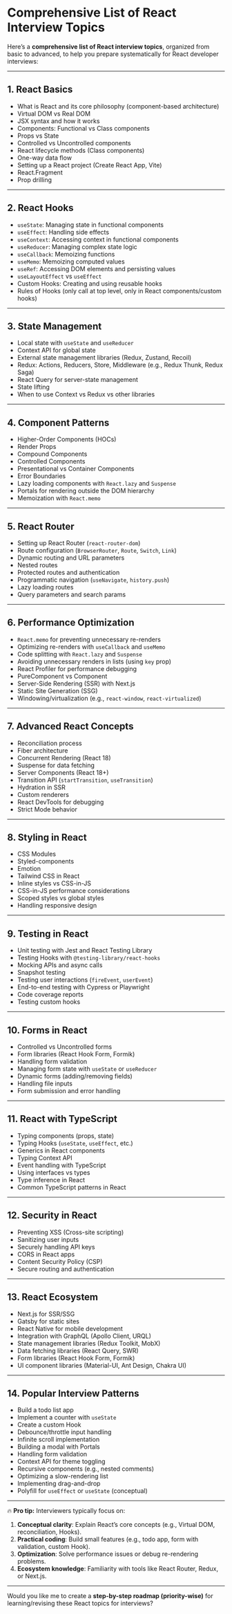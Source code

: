 # Comprehensive List of React Interview Topics

Here’s a **comprehensive list of React interview topics**, organized from basic to advanced, to help you prepare systematically for React developer interviews:

---

## **1. React Basics**

* What is React and its core philosophy (component-based architecture)
* Virtual DOM vs Real DOM
* JSX syntax and how it works
* Components: Functional vs Class components
* Props vs State
* Controlled vs Uncontrolled components
* React lifecycle methods (Class components)
* One-way data flow
* Setting up a React project (Create React App, Vite)
* React.Fragment
* Prop drilling

---

## **2. React Hooks**

* `useState`: Managing state in functional components
* `useEffect`: Handling side effects
* `useContext`: Accessing context in functional components
* `useReducer`: Managing complex state logic
* `useCallback`: Memoizing functions
* `useMemo`: Memoizing computed values
* `useRef`: Accessing DOM elements and persisting values
* `useLayoutEffect` vs `useEffect`
* Custom Hooks: Creating and using reusable hooks
* Rules of Hooks (only call at top level, only in React components/custom hooks)

---

## **3. State Management**

* Local state with `useState` and `useReducer`
* Context API for global state
* External state management libraries (Redux, Zustand, Recoil)
* Redux: Actions, Reducers, Store, Middleware (e.g., Redux Thunk, Redux Saga)
* React Query for server-state management
* State lifting
* When to use Context vs Redux vs other libraries

---

## **4. Component Patterns**

* Higher-Order Components (HOCs)
* Render Props
* Compound Components
* Controlled Components
* Presentational vs Container Components
* Error Boundaries
* Lazy loading components with `React.lazy` and `Suspense`
* Portals for rendering outside the DOM hierarchy
* Memoization with `React.memo`

---

## **5. React Router**

* Setting up React Router (`react-router-dom`)
* Route configuration (`BrowserRouter`, `Route`, `Switch`, `Link`)
* Dynamic routing and URL parameters
* Nested routes
* Protected routes and authentication
* Programmatic navigation (`useNavigate`, `history.push`)
* Lazy loading routes
* Query parameters and search params

---

## **6. Performance Optimization**

* `React.memo` for preventing unnecessary re-renders
* Optimizing re-renders with `useCallback` and `useMemo`
* Code splitting with `React.lazy` and `Suspense`
* Avoiding unnecessary renders in lists (using `key` prop)
* React Profiler for performance debugging
* PureComponent vs Component
* Server-Side Rendering (SSR) with Next.js
* Static Site Generation (SSG)
* Windowing/virtualization (e.g., `react-window`, `react-virtualized`)

---

## **7. Advanced React Concepts**

* Reconciliation process
* Fiber architecture
* Concurrent Rendering (React 18)
* Suspense for data fetching
* Server Components (React 18+)
* Transition API (`startTransition`, `useTransition`)
* Hydration in SSR
* Custom renderers
* React DevTools for debugging
* Strict Mode behavior

---

## **8. Styling in React**

* CSS Modules
* Styled-components
* Emotion
* Tailwind CSS in React
* Inline styles vs CSS-in-JS
* CSS-in-JS performance considerations
* Scoped styles vs global styles
* Handling responsive design

---

## **9. Testing in React**

* Unit testing with Jest and React Testing Library
* Testing Hooks with `@testing-library/react-hooks`
* Mocking APIs and async calls
* Snapshot testing
* Testing user interactions (`fireEvent`, `userEvent`)
* End-to-end testing with Cypress or Playwright
* Code coverage reports
* Testing custom hooks

---

## **10. Forms in React**

* Controlled vs Uncontrolled forms
* Form libraries (React Hook Form, Formik)
* Handling form validation
* Managing form state with `useState` or `useReducer`
* Dynamic forms (adding/removing fields)
* Handling file inputs
* Form submission and error handling

---

## **11. React with TypeScript**

* Typing components (props, state)
* Typing Hooks (`useState`, `useEffect`, etc.)
* Generics in React components
* Typing Context API
* Event handling with TypeScript
* Using interfaces vs types
* Type inference in React
* Common TypeScript patterns in React

---

## **12. Security in React**

* Preventing XSS (Cross-site scripting)
* Sanitizing user inputs
* Securely handling API keys
* CORS in React apps
* Content Security Policy (CSP)
* Secure routing and authentication

---

## **13. React Ecosystem**

* Next.js for SSR/SSG
* Gatsby for static sites
* React Native for mobile development
* Integration with GraphQL (Apollo Client, URQL)
* State management libraries (Redux Toolkit, MobX)
* Data fetching libraries (React Query, SWR)
* Form libraries (React Hook Form, Formik)
* UI component libraries (Material-UI, Ant Design, Chakra UI)

---

## **14. Popular Interview Patterns**

* Build a todo list app
* Implement a counter with `useState`
* Create a custom Hook
* Debounce/throttle input handling
* Infinite scroll implementation
* Building a modal with Portals
* Handling form validation
* Context API for theme toggling
* Recursive components (e.g., nested comments)
* Optimizing a slow-rendering list
* Implementing drag-and-drop
* Polyfill for `useEffect` or `useState` (conceptual)

---

🔥 **Pro tip:**
Interviewers typically focus on:
1. **Conceptual clarity**: Explain React’s core concepts (e.g., Virtual DOM, reconciliation, Hooks).
2. **Practical coding**: Build small features (e.g., todo app, form with validation, custom Hook).
3. **Optimization**: Solve performance issues or debug re-rendering problems.
4. **Ecosystem knowledge**: Familiarity with tools like React Router, Redux, or Next.js.

---

Would you like me to create a **step-by-step roadmap (priority-wise)** for learning/revising these React topics for interviews?